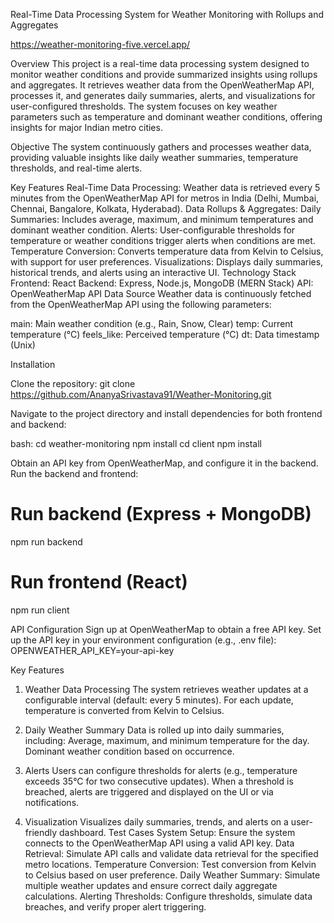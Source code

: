 Real-Time Data Processing System for Weather Monitoring with Rollups and Aggregates

https://weather-monitoring-five.vercel.app/

Overview
This project is a real-time data processing system designed to monitor weather conditions and provide summarized insights using rollups and aggregates. It retrieves weather data from the OpenWeatherMap API, processes it, and generates daily summaries, alerts, and visualizations for user-configured thresholds. The system focuses on key weather parameters such as temperature and dominant weather conditions, offering insights for major Indian metro cities.

Objective
The system continuously gathers and processes weather data, providing valuable insights like daily weather summaries, temperature thresholds, and real-time alerts.

Key Features
Real-Time Data Processing: Weather data is retrieved every 5 minutes from the OpenWeatherMap API for metros in India (Delhi, Mumbai, Chennai, Bangalore, Kolkata, Hyderabad).
Data Rollups & Aggregates:
Daily Summaries: Includes average, maximum, and minimum temperatures and dominant weather condition.
Alerts: User-configurable thresholds for temperature or weather conditions trigger alerts when conditions are met.
Temperature Conversion: Converts temperature data from Kelvin to Celsius, with support for user preferences.
Visualizations: Displays daily summaries, historical trends, and alerts using an interactive UI.
Technology Stack
Frontend: React
Backend: Express, Node.js, MongoDB (MERN Stack)
API: OpenWeatherMap API
Data Source
Weather data is continuously fetched from the OpenWeatherMap API using the following parameters:

main: Main weather condition (e.g., Rain, Snow, Clear)
temp: Current temperature (°C)
feels_like: Perceived temperature (°C)
dt: Data timestamp (Unix)

Installation

Clone the repository:
git clone https://github.com/AnanyaSrivastava91/Weather-Monitoring.git

Navigate to the project directory and install dependencies for both frontend and backend:

bash:
cd weather-monitoring
npm install
cd client
npm install


Obtain an API key from OpenWeatherMap, and configure it in the backend.
Run the backend and frontend:
# Run backend (Express + MongoDB)
npm run backend

# Run frontend (React)
npm run client

API Configuration
Sign up at OpenWeatherMap to obtain a free API key.
Set up the API key in your environment configuration (e.g., .env file):
OPENWEATHER_API_KEY=your-api-key


Key Features
1. Weather Data Processing
The system retrieves weather updates at a configurable interval (default: every 5 minutes).
For each update, temperature is converted from Kelvin to Celsius.

2. Daily Weather Summary
Data is rolled up into daily summaries, including:
Average, maximum, and minimum temperature for the day.
Dominant weather condition based on occurrence.

3. Alerts
Users can configure thresholds for alerts (e.g., temperature exceeds 35°C for two consecutive updates).
When a threshold is breached, alerts are triggered and displayed on the UI or via notifications.

4. Visualization
Visualizes daily summaries, trends, and alerts on a user-friendly dashboard.
Test Cases
System Setup: Ensure the system connects to the OpenWeatherMap API using a valid API key.
Data Retrieval: Simulate API calls and validate data retrieval for the specified metro locations.
Temperature Conversion: Test conversion from Kelvin to Celsius based on user preference.
Daily Weather Summary: Simulate multiple weather updates and ensure correct daily aggregate calculations.
Alerting Thresholds: Configure thresholds, simulate data breaches, and verify proper alert triggering.
